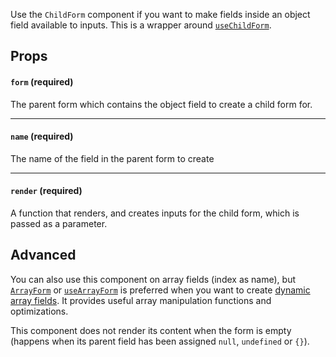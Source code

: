 Use the `ChildForm` component if you want to make fields inside an object field available to inputs. This is a wrapper around [`useChildForm`](https://github.com/CodeStix/typed-react-form/wiki/useChildForm).

## Props

#### `form` (required)

The parent form which contains the object field to create a child form for.

---

#### `name` (required)

The name of the field in the parent form to create

---

#### `render` (required)

A function that renders, and creates inputs for the child form, which is passed as a parameter.

## Advanced

You can also use this component on array fields (index as name), but [`ArrayForm`](https://github.com/CodeStix/typed-react-form/wiki/ArrayForm) or [`useArrayForm`](https://github.com/CodeStix/typed-react-form/wiki/useArrayForm) is preferred when you want to create [dynamic array fields](https://github.com/CodeStix/typed-react-form/wiki/Array-fields). It provides useful array manipulation functions and optimizations.

This component does not render its content when the form is empty (happens when its parent field has been assigned `null`, `undefined` or `{}`).